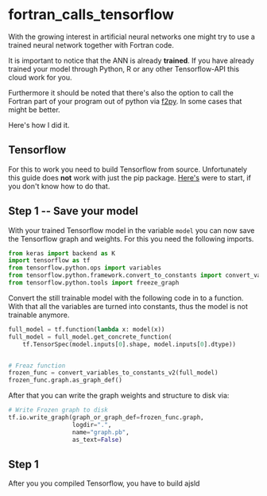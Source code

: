 # fortran_calls_tensorflow

With the growing interest in artificial neural networks one might try to use a trained neural network together with Fortran code.

It is important to notice that the ANN is already **trained**.
If you have already trained your model through Python, R or any other Tensorflow-API this cloud work for you.

Furthermore it should be noted that there's also the option to call the Fortran part of your program out of python via [f2py](https://numpy.org/doc/stable/f2py/). 
In some cases that might be better.


Here's how I did it.

## Tensorflow
For this to work you need to build Tensorflow from source. Unfortunately this guide does **not** work with just the pip package.
[Here's](https://www.tensorflow.org/install/source) were to start, if you don't know how to do that.  

## Step 1 -- Save your model
With your trained Tensorflow model in the variable `model` you can now save the Tensorflow graph and weights.
For this you need the following imports.  

```python
from keras import backend as K
import tensorflow as tf
from tensorflow.python.ops import variables
from tensorflow.python.framework.convert_to_constants import convert_variables_to_constants_v2
from tensorflow.python.tools import freeze_graph 
```
Convert the still trainable model with the following code in to a function.
With that all the variables are turned into constants, thus the model is not trainable anymore.

```python
full_model = tf.function(lambda x: model(x))
full_model = full_model.get_concrete_function(
    tf.TensorSpec(model.inputs[0].shape, model.inputs[0].dtype))


# Freaz function
frozen_func = convert_variables_to_constants_v2(full_model)
frozen_func.graph.as_graph_def()

```
After that you can write the graph weights and structure to disk via:

```python
# Write Frozen graph to disk
tf.io.write_graph(graph_or_graph_def=frozen_func.graph,
                  logdir=".",
                  name="graph.pb",
                  as_text=False)

```

## Step 1
After you you compiled Tensorflow, you have to build ajsld
